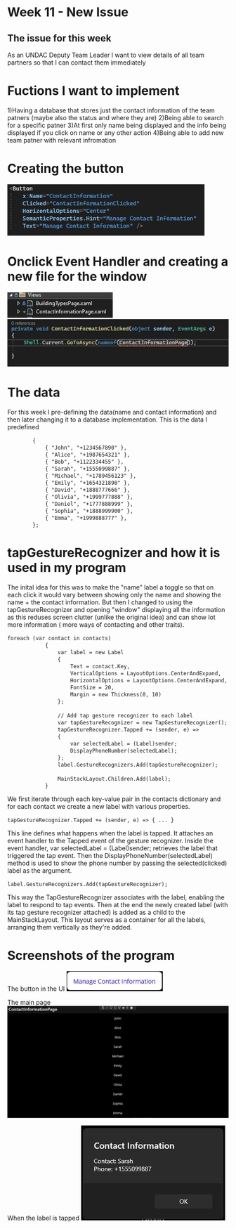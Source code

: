 # Week 11 - New Issue

## The issue for this week
As an UNDAC Deputy Team Leader I want to view details of all team partners so that I can contact them immediately 

# Fuctions I want to implement
1)Having a database that stores just the contact information of the team patners (maybe also the status and where they are)
2)Being able to search for a specific patner
3)At first only name being displayed and the info being displayed if you click on name or any other action
4)Being able to add new team patner with relevant infromation

# Creating the button 
![buttonMake](images/buttonMake.jpg)

# Onclick Event Handler and creating a new file for the window
![page](images/page1.jpg)
![onClick](images/Onclick.jpg)

# The data
For this week I pre-defining the data(name and contact information) and then later changing it to a database implementation. This is the data I predefined 
```private Dictionary<string, string> contacts = new Dictionary<string, string>
        {
            { "John", "+1234567890" },
            { "Alice", "+1987654321" },
            { "Bob", "+1122334455" },
            { "Sarah", "+1555099887" },
            { "Michael", "+1789456123" },
            { "Emily", "+1654321890" },
            { "David", "+1888777666" },
            { "Olivia", "+1999777888" },
            { "Daniel", "+1777888999" },
            { "Sophia", "+1888999900" },
            { "Emma", "+1999888777" },
        };
```

# tapGestureRecognizer and how it is used in my program 
The inital idea for this was to make the "name" label a toggle so that on each click it would vary between showing only the name and showing the name + the contact information. But then I changed to using the tapGestureRecognizer
and opening "window" displaying all the information as this reduses screen clutter (unlike the original idea) and can show lot more information ( more ways of contacting and other traits).
```
foreach (var contact in contacts)
            {
                var label = new Label
                {
                    Text = contact.Key,
                    VerticalOptions = LayoutOptions.CenterAndExpand,
                    HorizontalOptions = LayoutOptions.CenterAndExpand,
                    FontSize = 20,
                    Margin = new Thickness(0, 10)
                };

                // Add tap gesture recognizer to each label
                var tapGestureRecognizer = new TapGestureRecognizer();
                tapGestureRecognizer.Tapped += (sender, e) =>
                {
                    var selectedLabel = (Label)sender;
                    DisplayPhoneNumber(selectedLabel);
                };
                label.GestureRecognizers.Add(tapGestureRecognizer);

                MainStackLayout.Children.Add(label);
            }
```
We first iterate through each key-value pair in the contacts dictionary and for each contact we create a new label with various properties.

```
tapGestureRecognizer.Tapped += (sender, e) => { ... }
```
This line defines what happens when the label is tapped. It attaches an event handler to the Tapped event of the gesture recognizer.
Inside the event handler, var selectedLabel = (Label)sender; retrieves the label that triggered the tap event.
Then the DisplayPhoneNumber(selectedLabel) method is used to show the phone number by passing the selected(clicked) label as the argument.
```
label.GestureRecognizers.Add(tapGestureRecognizer);
```
This way the TapGestureRecognizer associates with the label, enabling the label to respond to tap events.
Then at the end the newly created label (with its tap gesture recognizer attached) is added as a child to the MainStackLayout. This layout serves as a container for all the labels, arranging them vertically as they're added.

# Screenshots of the program 

The button in the UI
![buttonUI](images/buttonUI.jpg)

The main page
![mainP](images/cipPage.jpg)

When the label is tapped
![tap](images/tapG.jpg)